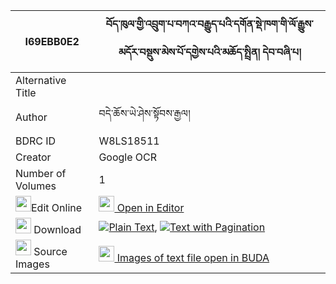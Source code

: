|I69EBB0E2|བོད་ཁུལ་གྱི་འབྲུག་པ་བཀའ་བརྒྱུད་པའི་དགོན་སྡེ་ཁག་གི་ལོ་རྒྱུས་མདོར་བསྡུས་མེས་པོ་དགྱེས་པའི་མཆོད་སྤྲིན། དེབ་བཞི་པ། 
| --- | --- 
|Alternative Title |
|Author| བདེ་ཆོས་ཡེ་ཤེས་སྟོབས་རྒྱལ།
|BDRC ID | W8LS18511
|Creator | Google OCR
|Number of Volumes| 1
|<img width="25" src="https://img.icons8.com/color/25/000000/edit-property.png">Edit Online| [<img width="25" src="https://avatars.githubusercontent.com/u/45091458?s=200&v=4"> Open in Editor](http://editor.openpecha.org/I69EBB0E2)
|<img width="25" src="https://img.icons8.com/fluent/48/000000/download-2.png"/>  Download | [![](https://img.icons8.com/color/20/000000/txt.png)Plain Text](https://github.com/Openpecha/I69EBB0E2/releases/download/v1/bo_khul_gyi_drukpa_ka_gyupa_i__plain_I69EBB0E2.zip), [![](https://img.icons8.com/color/20/000000/txt.png)Text with Pagination](https://github.com/Openpecha/I69EBB0E2/releases/download/v1/bo_khul_gyi_drukpa_ka_gyupa_i__pages_I69EBB0E2.zip)
|<img width="25" src="https://img.icons8.com/plasticine/100/000000/pictures-folder.png"/>  Source Images | [<img width="25" src="https://library.bdrc.io/icons/BUDA-small.svg"> Images of text file open in BUDA](https://library.bdrc.io/show/bdr:W8LS18511)
